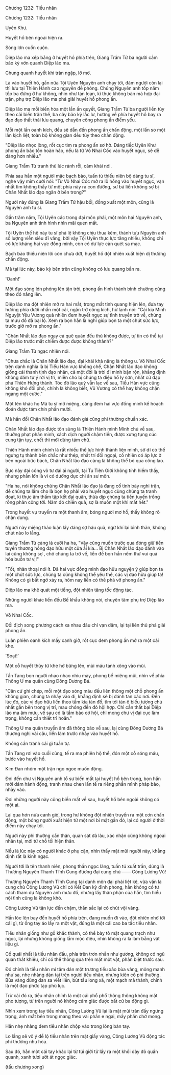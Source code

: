 




Chương 1232: Tiểu nhân


Chương 1232: Tiểu nhân

Uyên Khư.

Huyết hồ bên ngoài hiện ra.

Sóng lớn cuồn cuộn.

Diệp lão ma xếp bằng ở huyết hồ phía trên, Giang Trầm Tử ba người cầm bảo kỳ vờn quanh Diệp lão ma.

Chung quanh huyết khí tràn ngập, lờ mờ.

Là vào huyết hồ, gần nửa Tội Uyên Nguyên anh chạy tới, đám người còn lại thì lưu tại Thiên Hành cao nguyên đề phòng. Chúng Nguyên anh tốp năm tốp ba đứng ở hư không, nhìn như tán loạn, kì thực không bàn mà hợp đại trận, phụ trợ Diệp lão ma phá giải huyết hồ phong ấn.

Diệp lão ma mỗi biến hóa một lần ấn quyết, Giang Trầm Tử ba người liền tùy theo cải biến trận thế, ba cây bảo kỳ lắc lư, hướng về phía huyết hồ bay ra đạo đạo thất thải lưu quang, chuyên công phong ấn điểm yếu.

Mỗi một lần oanh kích, đều sẽ dẫn đến phong ấn chấn động, một lần so một lần kịch liệt, toàn bộ không gian đều tùy theo chấn động.

"Diệp lão nhọc lòng, rốt cục tìm ra phong ấn sơ hở. Đáng tiếc Uyên Khư phong ấn bảo tồn hoàn hảo, nếu là từ Vô Nhai Cốc vào huyết ngục, sẽ dễ dàng hơn nhiều."

Giang Trầm Tử tranh thủ lúc rảnh rỗi, cảm khái nói.

Phía sau hắn một người mặc bạch bào, tuấn tú thiếu niên bộ dáng tu sĩ, nghe vậy mỉm cười nói: "Từ Vô Nhai Cốc mở ra lỗ hổng vào huyết ngục, vạn nhất tìm không thấy từ một phía này ra con đường, sư bá liền không sợ bị Chân Nhất lão đạo ngăn ở bên trong?"

Người này đúng là Giang Trầm Tử hậu bối, đồng xuất một môn, cũng là Nguyên anh tu sĩ.

Gần trăm năm, Tội Uyên các trong đại môn phái, một môn hai Nguyên anh, ba Nguyên anh tình hình nhìn mãi quen mắt.

Tội Uyên thế hệ này tu sĩ phá lệ không chịu thua kém, thành tựu Nguyên anh số lượng viễn siêu dĩ vãng, bởi vậy Tội Uyên thực lực tăng nhiều, không chỉ có lực kháng hai vực đồng minh, còn có dư lực càn quét sa mạc.

Bạch bào thiếu niên lời còn chưa dứt, huyết hồ đột nhiên xuất hiện dị thường chấn động.

Mà tại lúc này, bảo kỳ bên trên cũng không có lưu quang bắn ra.

'Oanh!'

Một đạo sóng lớn phóng lên tận trời, phong ấn hình thành bình chướng cũng theo đó nâng lên.

Diệp lão ma đột nhiên mở ra hai mắt, trong mắt tinh quang hiện lên, đưa tay hướng phía dưới nhấn một cái, ngăn trở công kích, hừ lạnh nói: "Cái kia Minh Nguyệt Yêu Vương quả nhiên đem huyết ngục sự tình truyền trở về, chúng ta mưu đồ đã bại lộ. Xem ra bọn hắn là nghĩ giúp bọn ta một chút sức lực, trước giờ mở ra phong ấn."

"Chân Nhất lão đạo ngay cả quê quán đều thủ không được, tự tin có thể tại Diệp lão trước mặt chiếm được được không thành?"

Giang Trầm Tử ngạc nhiên nói.

"Chưa chắc là Chân Nhất lão đạo, đại khái khả năng là thông u. Vô Nhai Cốc trên danh nghĩa là bị Tiểu Hàn vực khống chế, Chân Nhất lão đạo không giống cái thanh tịnh đạo nhân, cả một đời là trời đi minh bận rộn, khẳng định không dám tự ý rời vị trí, miễn cho bị chúng ta điệu hổ ly sơn, nhất cử đạp phá Thiên Hưng thành. Tóc đỏ lão quỷ vẫn lạc về sau, Tiểu Hàn vực cũng không khó đối phó, chính là không biết, Vũ Vương có thể hay không chặn ngang một cước."

Một tên khác họ Mã tu sĩ mở miệng, càng đem hai vực đồng minh kế hoạch đoán được tám chín phần mười.

Mà hắn đối Chân Nhất lão đạo đánh giá cũng phi thường chuẩn xác.

Chân Nhất lão đạo được tôn sùng là Thiên Hành minh Minh chủ về sau, thưởng phạt phân minh, xách dịch người chậm tiến, được xưng tụng cúc cung tận tụy, chết thì mới dừng tám chữ.

Thiên Hành minh chính là rất nhiều thế lực hình thành liên minh, sở dĩ có thể ngưng tụ thành bền chắc như thép, nhất trí đối ngoại, cố nhiên có áp lực ở bên ngoài bức bách, Chân Nhất lão đạo càng là không thể bỏ qua công lao.

Bực này đại công vô tư đại ái người, tại Tu Tiên Giới không tính hiếm thấy, nhưng phần lớn là vì có dưỡng dục chi ân sư môn.

"Ha ha, nói không chừng Chân Nhất lão đạo là đang cố tình bày nghi trận, để chúng ta lầm cho là bọn họ phải vào huyết ngục cùng chúng ta tranh đoạt, kì thực âm thầm tập kết đại quân, thừa dịp chúng ta tiền tuyến trống rỗng phản công tới. Năm đó chiến quả, sợ là muốn một khi mất hết."

Trong huyết vụ truyền ra một thanh âm, bóng người mơ hồ, thấy không rõ chân dung.

Người này miệng thảo luận lấy đáng sợ hậu quả, ngữ khí lại bình thản, không chút nào lo lắng.

Giang Trầm Tử càng là cười ha ha, "Vậy cũng muốn trước qua đóng giữ tiền tuyến thương hồng đạo hữu một cửa ải kia... Bị Chân Nhất lão đạo đánh vào lai cũng không sợ , chờ chúng ta trở về, liền để bọn hắn nếm thử vui quá hóa buồn tư vị!"

"Tốt, nhàn thoại nói ít. Đã hai vực đồng minh đạo hữu nguyện ý giúp bọn ta một chút sức lực, chúng ta cũng không thể yếu thế, các vị đạo hữu giúp ta! Không có gì bất ngờ xảy ra, hôm nay liền có thể phá vỡ phong ấn."

Diệp lão ma khẽ quát một tiếng, đột nhiên tăng tốc động tác.

Những người khác liền đều Bế khẩu không nói, chuyên tâm phụ trợ Diệp lão ma.

Vô Nhai Cốc.

Đối địch song phương cách xa nhau đâu chỉ vạn dặm, lại tại liên thủ phá giải phong ấn.

Luân phiên oanh kích mấy canh giờ, rốt cục đem phong ấn mở ra một cái khe.

'Soạt!'

Một cỗ huyết thủy từ khe hở bừng lên, mùi máu tanh xông vào mũi.

Tần Tang bọn người nhao nhao nhíu mày, phong bế miệng mũi, nhìn về phía Thông U ma quân cùng Đông Dương Bá.

"Căn cứ ghi chép, mỗi một đạo sóng máu đều liên thông một chỗ phong ấn không gian, chúng ta nhảy vào đi, khẳng định sẽ bị đánh tan các nơi. Đến lúc đó, các vị đạo hữu liền theo tấm kia tàn đồ, tìm tới tàn ô biểu tượng chú nhất gần bên trong vị trí, mau chóng đến đó hội hợp. Chỉ cần thất bại Diệp lão ma âm mưu, về sau có là tầm bảo cơ hội, chỉ mong chư vị đại cục làm trọng, không cần thiết trì hoãn."

Thông U ma quân truyền âm đã thông báo về sau, lại cùng Đông Dương Bá thương nghị vài câu, liền làm trước nhảy vào huyết hồ.

Không cần tranh cái gì tuần tự.

Tần Tang rơi vào cuối cùng, tế ra ma phiên hộ thể, đón một cỗ sóng máu, bước vào huyết hồ.

Kim Đan nhóm một trận ngo ngoe muốn động.

Đợi đến chư vị Nguyên anh tổ sư biến mất tại huyết hồ bên trong, bọn hắn mới dám hành động, tranh nhau chen lấn tế ra riêng phần mình pháp bảo, nhảy vào.

Đợi những người này cũng biến mất về sau, huyết hồ bên ngoài không có một ai.

Lại qua hơn nửa canh giờ, trong hư không đột nhiên truyền ra một cơn chấn động, một bóng người xuất hiện từ một nơi bí mật gần đó, lại có người ở thời điểm này chạy tới.

Người này phi thường cẩn thận, quan sát đã lâu, xác nhận cũng không ngoại nhân tại, mới từ chỗ tối hiện thân.

Nếu là lúc này có người khác ở phụ cận, nhìn thấy mặt mũi người này, khẳng định rất là kinh ngạc.

Người tới là tên thanh niên, phong thần ngọc lãng, tuấn tú xuất trần, đúng là Thượng Nguyên Thanh Tĩnh Cung đương đại cung chủ —— Công Lương Vũ!

Thượng Nguyên Thanh Tĩnh Cung tại danh môn đại phái liệt kê, vừa vặn là cung chủ Công Lương Vũ chỉ có Kết Đan kỳ đỉnh phong, hắn không có tư cách tham dự Nguyên anh mưu đồ, nhưng lấy thân phận của hắn, tìm hiểu nội tình cũng là không khó.

Công Lương Vũ tận lực đến chậm, thần sắc lại có chút vội vàng.

Hắn lóe lên bay đến huyết hồ phía trên, đang muốn đi vào, đột nhiên nhớ tới cái gì, từ ống tay áo lấy ra một vật, đúng là một cái cao ba tấc tiểu nhân.

Tiểu nhân giống như gỗ khắc thành, có thể bày tỏ mặt quang trạch như ngọc, lại nhưng không giống lắm mộc điêu, nhìn không ra là làm bằng vật liệu gì.

Cổ quái nhất là tiểu nhân đầu, phía trên trơn nhẵn như gương, không có ngũ quan thất khiếu, chỉ có thể thông qua trên mặt một vật, phân biệt trước sau.

Đó chính là tiểu nhân mi tâm dán một trương tiểu xảo bùa vàng, mỏng manh như sa, nhẹ nhàng dán tại trên người tiểu nhân, nhưng kiên cố phi thường. Bùa vàng dùng đan sa viết liền, bút tẩu long xà, một mạch mà thành, chính là một đạo phức tạp phù lục.

Trừ cái đó ra, tiểu nhân chính là một cái phổ phổ thông thông không mặt pho tượng, từ trên người nó không cảm giác được bất cứ ba động gì.

Nhìn xem trong tay tiểu nhân, Công Lương Vũ lại là mặt mũi tràn đầy ngưng trọng, ánh mắt bên trong mang theo vài phần e ngại, mấy phần chờ mong.

Hắn nhẹ nhàng đem tiểu nhân chộp vào trong lòng bàn tay.

Lo lắng sẽ vô ý để lộ tiểu nhân trên mặt giấy vàng, Công Lương Vũ động tác phi thường nhu hòa.

Sau đó, hắn một cái tay khác lại từ túi giới tử lấy ra một khối dây đỏ quấn quanh, xanh tươi ướt át ngọc giác.

(tấu chương xong)




